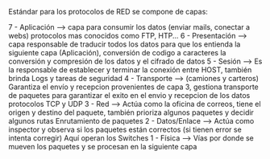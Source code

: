 Estándar para los protocolos de RED
se compone de capas:

7 - Aplicación --> capa para consumir los datos (enviar mails, conectar a webs) protocolos mas conocidos como FTP, HTP...
6 - Presentación --> capa responsable de traducir todos los datos para que los entienda la siguiente capa (Aplicación), conversión de codigo a caracteres la conversión y compresión de los datos y el cifrado de datos
5 - Sesión --> Es la responsable de establecer y terminar la conexión entre HOST, también brinda Logs y tareas de seguridad
4 - Transporte --> (camiones y carteros)  Garantiza el envío y recepcion provenientes de capa 3, gestiona transporte de paquetes para garantizar el exito en el envio y recepcion de los datos protocolos TCP y UDP
3 - Red --> Actúa como la oficina de correos, tiene el origen y destino del paquete, también prioriza algunos paquetes y decidir algunos rutas 
	Enrutamiento de paquetes
2 - Datos/Enlace --> Actúa como inspector y observa si los paquetes están correctos (si tienen error se intenta corregir) Aquí operan los Switches
1 - Física --> Vías por donde se mueven los paquetes y se procesan en la siguiente capa